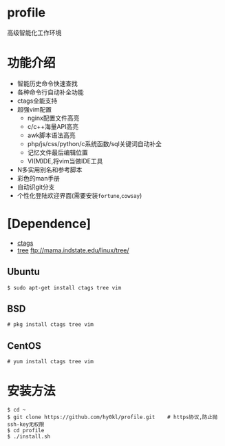 profile
=======

高级智能化工作环境

# 功能介绍

- 智能历史命令快速查找
- 各种命令行自动补全功能
- ctags全能支持
- 超强vim配置
  - nginx配置文件高亮
  - c/c++海量API高亮
  - awk脚本语法高亮
  - php/js/css/python/c系统函数/sql关键词自动补全
  - 记忆文件最后编辑位置
  - VI(M)DE,将vim当做IDE工具
- N多实用别名和参考脚本
- 彩色的man手册
- 自动识git分支
- 个性化登陆欢迎界面(需要安装`fortune`,`cowsay`)

# [Dependence]

* [ctags](http://ctags.sourceforge.net/)
* [tree](ftp://mama.indstate.edu/linux/tree/) ftp://mama.indstate.edu/linux/tree/

## Ubuntu

```
$ sudo apt-get install ctags tree vim
```

## BSD

```
# pkg install ctags tree vim
```

## CentOS

```
# yum install ctags tree vim
```

# 安装方法

```
$ cd ~
$ git clone https://github.com/hy0kl/profile.git    # https协议,防止抛ssh-key无权限
$ cd profile
$ ./install.sh
```

